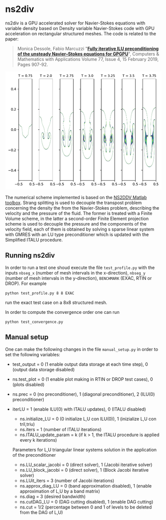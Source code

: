 # ns2div

ns2div is a GPU accelerated solver for Navier-Stokes equations with variable density based on 
Density variable Navier-Stokes code with GPU acceleration on rectangular structured meshes. The code is related to the paper:

> Monica Dessole, Fabio Marcuzzi "**[Fully iterative ILU preconditioning of the unsteady Navier–Stokes equations for GPGPU](https://www.sciencedirect.com/science/article/pii/S0898122118306345?via%3Dihub)**", Computers & Mathematics with Applications
Volume 77, Issue 4, 15 February 2019, Pages 907-92.

![alt-text](OUTPUTS/RTIN3_Re1000_40x80_italu1_proj2.png)

The numerical scheme implemented is based on the <a role="button" href="https://wikis.univ-lille.fr/painleve/ns2ddv">NS2DDV Matlab toolbox</a>. Strang splitting is used to decouple the transpost problem concerning the density the from the Navier-Stokes problem, describing the velocity and the pressure of the fluid. The former is treated with a Finite Volume scheme, in the latter a second-order Finite Element projection scheme is used to decouple the pressure and the components of the velocity field, each of them is obtained by solving s sparse linear system with GMRES with an LU type preconditioner which is updated with the Simplified ITALU procedure. 

## Running ns2div

In order to run a test one shoud execute the file `test_profile.py` with the inputs `nbseg_x` (number of mesh intervals in the x-direction), `nbseg_y` (number of mesh intervals in the y-direction), `BENCHMARK` (EXAC, RTIN or DROP). For example
```console
python test_profile.py 8 8 EXAC
```
run the exact test case on a 8x8 structured mesh.

In order to compute the convergence order one can run
```console
python test_convergence.py 
```
## Manual setup

One can make the following changes in the file `manual_setup.py` in order to set the following variables:
- test_output = 0 (1 enable output data storage at each time step), 0 (output data storage disabled)
- ns.test_plot = 0 (1 enable plot making in RTIN or DROP test cases), 0 (plots disabled)
- ns.prec =  0 (no preconditioner), 1  (diagonal preconditioner), 2 (ILU(0) preconditioner)
- iterLU = 1 (enable ILU(0) with ITALU updates), 0 (ITALU disabled)
    - ns.initialize_LU = 0 (0 initialize L,U con ILU(0)), 1 (inizialize L,U con tril,triu)
    - ns.iters = 1 (number of ITALU iterations)
    - ns.ITALU_update_param = k (if k > 1, the ITALU procedure is applied every k iterations) 
    
    Parameters for L,U triangular linear systems solution in the application of the preconditioner
    - ns.LU_scalar_jacobi = 0 (direct solver), 1 (Jacobi iterative solver)
    - ns.LU_block_jacobi = 0 (direct solver), 1 (Block Jacobi iterative solver)
    - ns.LUit_iters = 3 (number of Jacobi iterations)
    - ns.approx_diag_LU = 0 (band approximation disabled), 1 (enable approximation of L,U by a band matrix)
    - ns.diag = 3 (desired bandwidth) 
    - ns.cutDAG_LU = 0 (DAG cutting disabled), 1 (enable DAG cutting)
    - ns.cut = 1/2 (percentage between 0 and 1 of levels to be deleted from the DAG of L,U)

    
